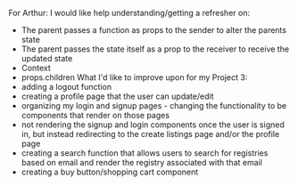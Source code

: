 For Arthur:
I would like help understanding/getting a refresher on:
- The parent passes a function as props to the sender to alter the parents state
- The parent passes the state itself as a prop to the receiver to receive the updated state
- Context
- props.children
What I'd like to improve upon for my Project 3:
- adding a logout function
- creating a profile page that the user can update/edit
- organizing my login and signup pages - changing the functionality to be components that render on
those pages
- not rendering the signup and login components once the user is signed in, but instead redirecting to the
create listings page and/or the profile page
- creating a search function that allows users to search for registries based on email and render the
registry associated with that email
- creating a buy button/shopping cart component

